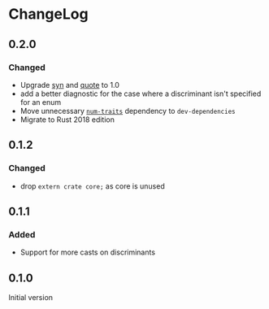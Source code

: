 # ChangeLog

## 0.2.0
### Changed
- Upgrade [syn](https://crates.io/crates/syn) and [quote](https://crates.io/crates/quote) to 1.0
- add a better diagnostic for the case where a discriminant isn't specified for
	an enum
- Move unnecessary [`num-traits`](https://crates.io/crates/num-traits) dependency to `dev-dependencies`
- Migrate to Rust 2018 edition

## 0.1.2

### Changed

- drop `extern crate core;` as core is unused

## 0.1.1

### Added

- Support for more casts on discriminants

## 0.1.0

Initial version
